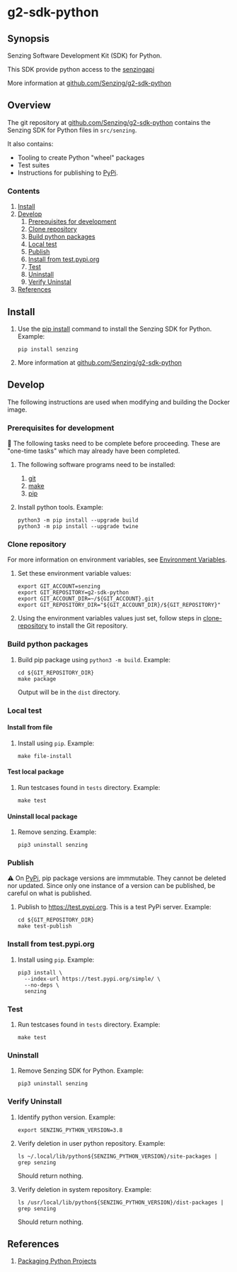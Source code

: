 # g2-sdk-python

## Synopsis

Senzing Software Development Kit (SDK) for Python.

This SDK provide python access to the
[senzingapi](https://senzing.com/senzing-api/)

More information at
[github.com/Senzing/g2-sdk-python](https://github.com/Senzing/g2-sdk-python)

## Overview

The git repository  at
[github.com/Senzing/g2-sdk-python](https://github.com/Senzing/g2-sdk-python)
contains the Senzing SDK for Python files in `src/senzing`.

It also contains:

- Tooling to create Python "wheel" packages
- Test suites
- Instructions for publishing to [PyPi](https://pypi.org/).

### Contents

1. [Install](#install)
1. [Develop](#develop)
    1. [Prerequisites for development](#prerequisites-for-development)
    1. [Clone repository](#clone-repository)
    1. [Build python packages](#build-python-packages)
    1. [Local test](#local-test)
    1. [Publish](#publish)
    1. [Install from test.pypi.org](#install-from-test.pypi.org)
    1. [Test](#test)
    1. [Uninstall](#uninstall)
    1. [Verify Uninstal](#verify-uninstall)
1. [References](#references)

## Install

1. Use the [pip install](https://pip.pypa.io/en/stable/cli/pip_install/)
   command to install the Senzing SDK for Python.
   Example:

    ```console
    pip install senzing
    ```

1. More information at
   [github.com/Senzing/g2-sdk-python](https://github.com/Senzing/g2-sdk-python)

## Develop

The following instructions are used when modifying and building the Docker image.

### Prerequisites for development

:thinking: The following tasks need to be complete before proceeding.
These are "one-time tasks" which may already have been completed.

1. The following software programs need to be installed:
    1. [git](https://github.com/Senzing/knowledge-base/blob/master/HOWTO/install-git.md)
    1. [make](https://github.com/Senzing/knowledge-base/blob/master/HOWTO/install-make.md)
    1. [pip](https://github.com/Senzing/knowledge-base/blob/master/HOWTO/install-pip.md)

1. Install python tools.
   Example:

    ```console
    python3 -m pip install --upgrade build
    python3 -m pip install --upgrade twine
    ```

### Clone repository

For more information on environment variables,
see [Environment Variables](https://github.com/Senzing/knowledge-base/blob/master/lists/environment-variables.md).

1. Set these environment variable values:

    ```console
    export GIT_ACCOUNT=senzing
    export GIT_REPOSITORY=g2-sdk-python
    export GIT_ACCOUNT_DIR=~/${GIT_ACCOUNT}.git
    export GIT_REPOSITORY_DIR="${GIT_ACCOUNT_DIR}/${GIT_REPOSITORY}"
    ```

1. Using the environment variables values just set, follow steps in [clone-repository](https://github.com/Senzing/knowledge-base/blob/master/HOWTO/clone-repository.md) to install the Git repository.

### Build python packages

1. Build pip package using `python3 -m build`.
   Example:

    ```console
    cd ${GIT_REPOSITORY_DIR}
    make package
    ```

   Output will be in the `dist` directory.

### Local test

#### Install from file

1. Install using `pip`.
   Example:

    ```console
    make file-install
    ```

#### Test local package

1. Run testcases found in `tests` directory.
   Example:

    ```console
    make test
    ```

#### Uninstall local package

1. Remove senzing.
   Example:

    ```console
    pip3 uninstall senzing
    ```

### Publish

:warning:  On [PyPi](https://pypi.org/), pip package versions are immmutable.
They cannot be deleted nor updated.
Since only one instance of a version can be published,
be careful on what is published.

1. Publish to <https://test.pypi.org>.
   This is a test PyPi server.
   Example:

    ```console
    cd ${GIT_REPOSITORY_DIR}
    make test-publish
    ```

### Install from test.pypi.org

1. Install using `pip`.
   Example:

    ```console
    pip3 install \
      --index-url https://test.pypi.org/simple/ \
      --no-deps \
      senzing
    ```

### Test

1. Run testcases found in `tests` directory.
   Example:

    ```console
    make test
    ```

### Uninstall

1. Remove Senzing SDK for Python.
   Example:

    ```console
    pip3 uninstall senzing
    ```

### Verify Uninstall


1. Identify python version.
   Example:

    ```console
    export SENZING_PYTHON_VERSION=3.8
    ```

1. Verify deletion in user python repository.
   Example:

    ```console
    ls ~/.local/lib/python${SENZING_PYTHON_VERSION}/site-packages | grep senzing
    ```

   Should return nothing.

1. Verify deletion in system repository.
   Example:

    ```console
    ls /usr/local/lib/python${SENZING_PYTHON_VERSION}/dist-packages | grep senzing
    ```

   Should return nothing.

## References

1. [Packaging Python Projects](https://packaging.python.org/tutorials/packaging-projects/)
